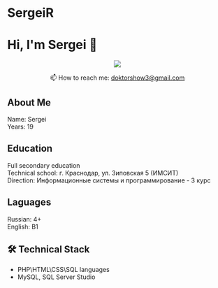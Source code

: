 # SergeiR
# Hi, I'm Sergei 👋
<p align='center'>
</p>

<p align='center'>
   <a href="https://t.me/Sergei_radushinskiy">
       <img src="https://img.shields.io/badge/Telegram-2CA5E0?style=for-the-badge&logo=telegram&logoColor=white"/>
   </a>
<p align='center'>
   📫 How to reach me: <a href='mailto:roman.beskrovnyy@gmail.com'>doktorshow3@gmail.com</a>
</p>

## About Me <br>
Name: Sergei <br>
Years: 19

## Education <br>
Full secondary education <br>
Technical school: г. Краснодар, ул. Зиповская 5 (ИМСИТ) <br>
Direction: Информационные системы и программирование - 3 курс

## Laguages <br>
Russian: 4+ <br>
English: B1

## 🛠 Technical Stack <br>
*   PHP\HTML\CSS\SQL languages <br>
*   MySQL, SQL Server Studio
